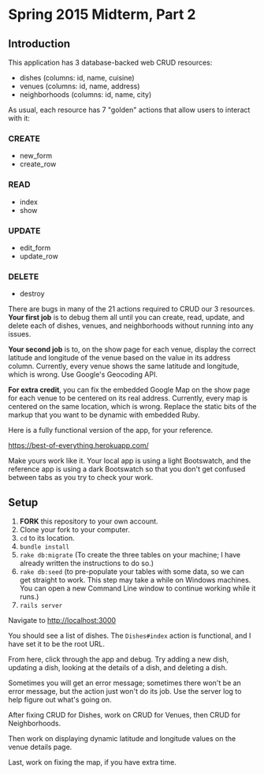 # Spring 2015 Midterm, Part 2

## Introduction

This application has 3 database-backed web CRUD resources:

 - dishes (columns: id, name, cuisine)
 - venues (columns: id, name, address)
 - neighborhoods (columns: id, name, city)

As usual, each resource has 7 "golden" actions that allow users to interact with it:

### CREATE
 - new_form
 - create_row

### READ
 - index
 - show

### UPDATE
 - edit_form
 - update_row

### DELETE
 - destroy

There are bugs in many of the 21 actions required to CRUD our 3 resources. **Your first job** is to debug them all until you can create, read, update, and delete each of dishes, venues, and neighborhoods without running into any issues.

**Your second job** is to, on the show page for each venue, display the correct latitude and longitude of the venue based on the value in its address column. Currently, every venue shows the same latitude and longitude, which is wrong. Use Google's Geocoding API.

**For extra credit**, you can fix the embedded Google Map on the show page for each venue to be centered on its real address. Currently, every map is centered on the same location, which is wrong. Replace the static bits of the markup that you want to be dynamic with embedded Ruby.

Here is a fully functional version of the app, for your reference.

https://best-of-everything.herokuapp.com/

Make yours work like it. Your local app is using a light Bootswatch, and the reference app is using a dark Bootswatch so that you don't get confused between tabs as you try to check your work.

## Setup

 1. **FORK** this repository to your own account.
 1. Clone your fork to your computer.
 1. `cd` to its location.
 1. `bundle install`
 1. `rake db:migrate` (To create the three tables on your machine; I have already written the instructions to do so.)
 1. `rake db:seed` (to pre-populate your tables with some data, so we can get straight to work. This step may take a while on Windows machines. You can open a new Command Line window to continue working while it runs.)
 1. `rails server`

Navigate to [http://localhost:3000](http://localhost:3000)

You should see a list of dishes. The `Dishes#index` action is functional, and I have set it to be the root URL.

From here, click through the app and debug. Try adding a new dish, updating a dish, looking at the details of a dish, and deleting a dish.

Sometimes you will get an error message; sometimes there won't be an error message, but the action just won't do its job. Use the server log to help figure out what's going on.

After fixing CRUD for Dishes, work on CRUD for Venues, then CRUD for Neighborhoods.

Then work on displaying dynamic latitude and longitude values on the venue details page.

Last, work on fixing the map, if you have extra time.
